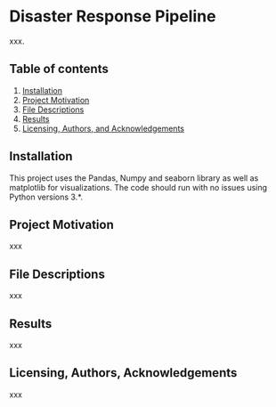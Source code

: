 # Disaster Response Pipeline

xxx.

## Table of contents
1. [Installation](#installation)
2. [Project Motivation](#motivation)
3. [File Descriptions](#files)
4. [Results](#results)
5. [Licensing, Authors, and Acknowledgements](#licensing)

## Installation <a name="installation"></a>

This project uses the Pandas, Numpy and seaborn library as well as matplotlib for visualizations. The code should run with no issues using Python versions 3.*.

## Project Motivation<a name="motivation"></a>

xxx


## File Descriptions <a name="files"></a>

xxx 

## Results<a name="results"></a>

xxx
## Licensing, Authors, Acknowledgements<a name="licensing"></a>

xxx
